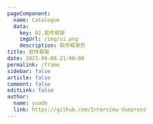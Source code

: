 ```yaml
---
pageComponent: 
  name: Catalogue
  data: 
    key: 02.软件框架
    imgUrl: /img/ui.png
    description: 软件框架页
title: 软件框架
date: 2021-08-08 21:00:00
permalink: /frame
sidebar: false
article: false
comment: false
editLink: false
author: 
  name: yuadh
  link: https://github.com/Interview-Vuepress
---
```


